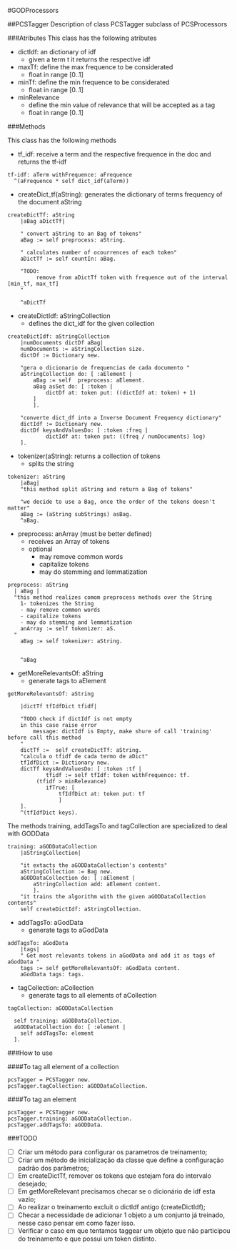 #GODProcessors

##PCSTagger
Description of class PCSTagger subclass of PCSProcessors

###Atributes
This class has the following atributes

  - dictIdf: an dictionary of idf
    - given a term t it returns the respective idf
  - maxTf: define the max frequence to be considerated
    - float in range [0..1]
  - minTf: define the min frequence to be considerated
    - float in range [0..1]
  - minRelevance
    - define the min value of relevance that will be accepted as a tag
    - float in range [0..1]


###Methods

This class has the following methods

  - tf_idf: receive a term and the respective frequence in the doc and returns the tf-idf
```Smalltalk
tf-idf: aTerm withFrequence: aFrequence
  ^(aFrequence * self dict_idf(aTerm))
```

  - createDict_tf(aString): generates the dictionary of terms frequency of the document aString
```Smalltalk
createDictTf: aString
  	|aBag aDictTf|
	
  	" convert aString to an Bag of tokens"
  	aBag := self preprocess: aString.

  	" calculates number of ocourrences of each token"
  	aDictTf := self countIn: aBag.

  	"TODO:
		 remove from aDictTf token with frequence out of the interval [min_tf, max_tf]
  	"

   	^aDictTf
```
  - createDictIdf: aStringCollection
    - defines the dict_idf for the given collection

```Smalltalk
createDictIdf: aStringCollection
  	|numDocuments dictDf aBag|
  	numDocuments := aStringCollection size.
  	dictDf := Dictionary new.
	
  	"gera o dicionario de frequencias de cada documento "
  	aStringCollection do: [ :aElement |
		aBag := self  preprocess: aElement.
		aBag asSet do: [ :token |
      		dictDf at: token put: ((dictIdf at: token) + 1)
		]
    	].

  	"converte dict_df into a Inverse Document Frequency dictionary"
  	dictIdf := Dictionary new.
  	dictDf keysAndValuesDo: [ :token :freq |
    		dictIdf at: token put: ((freq / numDocuments) log)
  	].
```

  - tokenizer(aString): returns a collection of tokens
    - splits the string
```Smalltalk
tokenizer: aString
  	|aBag|
	"this method split aString and return a Bag of tokens"
	
	"we decide to use a Bag, once the order of the tokens doesn't matter"
	aBag := (aString subStrings) asBag.
	^aBag.
```

  - preprocess: anArray (must be better defined)
    - receives an Array of tokens
    - optional
      - may remove common words
      - capitalize tokens
      - may do stemming and lemmatization
```Smalltalk
preprocess: aString
  | aBag |
  "this method realizes comom preprocess methods over the String
	1- tokenizes the String 
    - may remove common words
    - capitalize tokens
    - may do stemming and lemmatization
	anArray := self tokenizer: aS. 
  "
	aBag := self tokenizer: aString. 
	
	
	^aBag
```

  - getMoreRelevantsOf: aString
    - generate tags to aElement
```Smalltalk
getMoreRelevantsOf: aString
 
	|dictTf tfIdfDict tfidf|

	"TODO check if dictIdf is not empty
	in this case raise error
		message: dictIdf is Empty, make shure of call 'training' before call this method
	"
  	dictTf :=  self createDictTf: aString.
  	"calcula o tfidf de cada termo de aDict"
  	tfIdfDict := Dictionary new.
  	dictTf keysAndValuesDo: [ :token :tf |
    		tfidf := self tfIdf: token withFrequence: tf.
   		 (tfidf > minRelevance)
			ifTrue: [
      			tfIdfDict at: token put: tf
    			]
  	].
  	^(tfIdfDict keys).
```

The methods training, addTagsTo and tagCollection are specialized to deal with GODData
```Smalltalk
training: aGODDataCollection
	|aStringCollection|
	
  	"it extacts the aGODDataCollection's contents"
	aStringCollection := Bag new.
  	aGODDataCollection do: [ :aElement |
		aStringCollection add: aElement content.
    	].
  	"it trains the algorithm with the given aGODDataCollection contents"
	self createDictIdf: aStringCollection.
```



  - addTagsTo: aGodData
    - generate tags to aGodData
```Smalltalk
addTagsTo: aGodData
	|tags|
	" Get most relevants tokens in aGodData and add it as tags of aGodData "
	tags := self getMoreRelevantsOf: aGodData content.
	aGodData tags: tags.
```

  - tagCollection: aCollection
    - generate tags to all elements of aCollection
```Smalltalk
tagCollection: aGODDataCollection

  self training: aGODDataCollection.
  aGODDataCollection do: [ :element |
    self addTagsTo: element
  ].
```
###How to use

####To tag all element of a collection
```Smalltalk
pcsTagger = PCSTagger new.
pcsTagger.tagCollection: aGODDataCollection.
```
####To tag an element
```Smalltalk
pcsTagger = PCSTagger new.
pcsTagger.training: aGODDataCollection.
pcsTagger.addTagsTo: aGODData.
```


###TODO

- [ ] Criar um método para configurar os parametros de treinamento;
- [ ] Criar um método de inicialização da classe que define a configuração padrão dos parâmetros;
- [ ] Em createDictTf, remover os tokens que estejam fora do intervalo desejado;
- [ ] Em getMoreRelevant precisamos checar se o dicionário de idf esta vazio;
- [ ] Ao realizar o treinamento excluit o dictIdf antigo (createDictIdf);
- [ ] Checar a necessidade de adicionar 1 objeto a um conjunto já treinado, nesse caso pensar em como fazer isso.
- [ ] Verificar o caso em que tentamos taggear um objeto que não participou do treinamento e que possui um token distinto.
